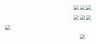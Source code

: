 <!--<img src="https://user-images.githubusercontent.com/74038190/212284136-03988914-d899-44b4-b1d9-4eeccf656e44.gif" width="920">-->
<!--<img src="https://user-images.githubusercontent.com/74038190/235224431-e8c8c12e-6826-47f1-89fb-2ddad83b3abf.gif" width="300">-->
<p align="center">
  <img src="https://img.shields.io/badge/last--update-today-brightgreen" />
  <img src="https://komarev.com/ghpvc/?username=sharkspidy&label=Profile%20views&color=0e75b6&style=bold" />
  <img src="https://img.shields.io/github/followers/sharkspidy?label=Follow&style=social" />
</p>
<p align="center">
  <a href="https://x.com/sharkspidy"><img src="https://img.shields.io/twitter/follow/sharkspidy?style=social" /></a>
  <a href="https://sharkspidy.github.io"><img src="https://img.shields.io/badge/Visit-Portfolio-blue?style=social&logo=internet-explorer" /></a>
  <a href="https://linkedin.com/in/sharkspidy/"><img src="https://img.shields.io/badge/LinkedIn-blue?logo=linkedin&logoColor=white" /></a>
</p>

<img src="https://github.com/Anmol-Baranwal/Cool-GIFs-For-GitHub/assets/74038190/d48893bd-0757-481c-8d7e-ba3e163feae7" />
<!--[Last Updated](https://img.shields.io/badge/last--update-today-brightgreen)-->
<p align="center">
  <a href="https://github.com/sharkspidy">
    <img src="https://github-readme-stats.vercel.app/api?username=sharkspidy&show_icons=true&theme=tokyonight" />
  </a>
</p>


<!--<p align="left">
  <img src="https://img.shields.io/badge/last--update-today-brightgreen" alt="sharkspidy" />
  <img align="right" src="https://komarev.com/ghpvc/?username=sharkspidy&label=Profile%20views&color=0e75b6&style=bold" alt="sharkspidy" />
</p>-->

<!--<img src="https://github.com/Anmol-Baranwal/Cool-GIFs-For-GitHub/assets/74038190/0c7eb6ed-663b-4ce4-bfbd-18239a38ba1b" width="850">-->
